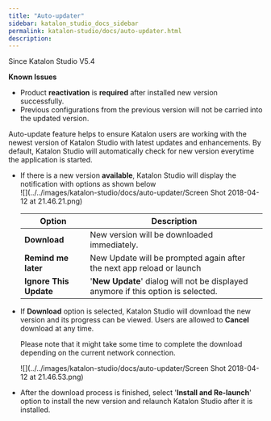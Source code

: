 ```yaml
---
title: "Auto-updater" 
sidebar: katalon_studio_docs_sidebar
permalink: katalon-studio/docs/auto-updater.html 
description: 
---
```

Since Katalon Studio V5.4

**Known Issues**

*   Product **reactivation** is **required** after installed new version successfully.
*   Previous configurations from the previous version will not be carried into the updated version.

  
Auto-update feature helps to ensure Katalon users are working with the newest version of Katalon Studio with latest updates and enhancements. By default, Katalon Studio will automatically check for new version everytime the application is started. 

*   If there is a new version **available**, Katalon Studio will display the notification with options as shown below  
    ![](../../images/katalon-studio/docs/auto-updater/Screen Shot 2018-04-12 at 21.46.21.png)  
      
    
    <table><thead><tr><th>Option</th><th>Description</th></tr></thead><tbody><tr><td><strong>Download</strong></td><td>New version will be downloaded immediately.</td></tr><tr><td><strong>Remind me later</strong></td><td>New Update will be prompted again after the next app reload or launch</td></tr><tr><td><strong>Ignore This Update</strong></td><td>'<strong>New Update</strong>' dialog will not be displayed anymore if this option is selected.</td></tr></tbody></table>
    
*   If **Download** option is selected, Katalon Studio will download the new version and its progress can be viewed. Users are allowed to **Cancel** download at any time. 
    
    Please note that it might take some time to complete the download depending on the current network connection.
    
      
    ![](../../images/katalon-studio/docs/auto-updater/Screen Shot 2018-04-12 at 21.46.53.png)
    
*   After the download process is finished, select '**Install and Re-launch**' option to install the new version and relaunch Katalon Studio after it is installed.